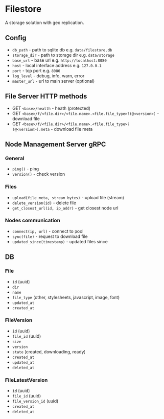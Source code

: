 # Filestore

A storage solution with geo replication.

## Config

- `db_path` - path to sqlite db e.g. `data/filestore.db`
- `storage_dir` - path to storage dir e.g. `data/storage`
- `base_url` - base url e.g. `http://localhost:8080`
- `host` - local interface address e.g. `127.0.0.1`
- `port` - tcp port e.g. `8080`
- `log_level` - debug, info, warn, error
- `master_url` - url to main server (optional)

## File Server HTTP methods

- GET `<base>/health` - heath (protected)
- GET `<base>/f/<file.dir>/<file.name>.<file.file_type>?(@<version>)` - download file
- GET `<base>/f/<file.dir>/<file.name>.<file.file_type>?(@<version>).meta` - download file meta

## Node Management Server gRPC

### General

- `ping()` - ping
- `version()` - check version

### Files

- `upload(file_meta, stream bytes)` - upload file (stream)
- `delete_version(id)` - delete file
- `get_closest_url(id, ip_addr)` - get closest node url

### Nodes communication

- `connect(ip, url)` - connect to pool
- `sync(file)` - request to download file
- `updated_since(timestamp)` - updated files since

## DB

### File

- `id` (uuid)
- `dir`
- `name`
- `file_type` (other, stylesheets, javascript, image, font)
- `updated_at`
- `created_at`

### FileVersion

- `id` (uuid)
- `file_id` (uuid)
- `size`
- `version`
- `state` (created, downloading, ready)
- `created_at`
- `updated_at`
- `deleted_at`

### FileLatestVersion

- `id` (uuid)
- `file_id` (uuid)
- `file_version_id` (uuid)
- `created_at`
- `deleted_at`
